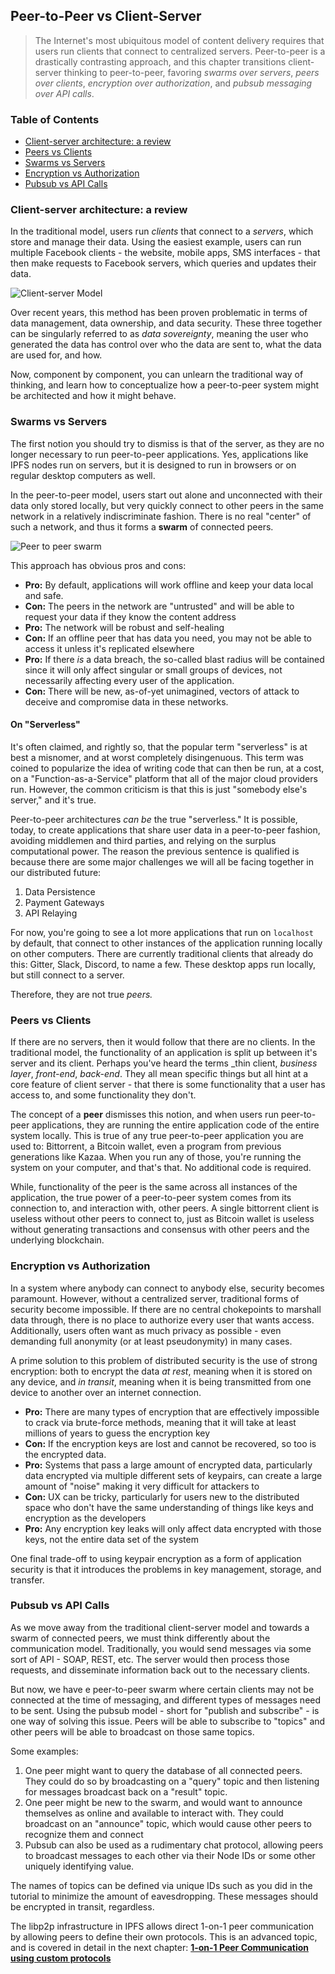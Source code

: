 ## Peer-to-Peer vs Client-Server

> The Internet's most ubiquitous model of content delivery requires that users run clients that connect to centralized servers. Peer-to-peer is a drastically contrasting approach, and this chapter transitions client-server thinking to peer-to-peer, favoring _swarms over servers_, _peers over clients_, _encryption over authorization_, and _pubsub messaging over API calls_.

<div>
  <h3>Table of Contents</h3>

- [Client-server architecture: a review](#client-server-architecture-a-review)
- [Peers vs Clients](#peers-vs-clients)
- [Swarms vs Servers](#swarms-vs-servers)
- [Encryption vs Authorization](#encryption-vs-authorization)
- [Pubsub vs API Calls](#pubsub-vs-api-calls)

</div>

### Client-server architecture: a review

In the traditional model, users run _clients_ that connect to a _servers_, which store and manage their data. Using the easiest example, users can run multiple Facebook clients - the website, mobile apps, SMS interfaces - that then make requests to Facebook servers, which queries and updates their data.

![Client-server Model](https://upload.wikimedia.org/wikipedia/commons/thumb/f/fb/Server-based-network.svg/991px-Server-based-network.svg.png)

Over recent years, this method has been proven problematic in terms of data management, data ownership, and data security. These three together can be singularly referred to as _data sovereignty_, meaning the user who generated the data has control over who the data are sent to, what the data are used for, and how.

Now, component by component, you can unlearn the traditional way of thinking, and learn how to conceptualize how a peer-to-peer system might be architected and how it might behave.

### Swarms vs Servers

The first notion you should try to dismiss is that of the server, as they are no longer necessary to run peer-to-peer applications. Yes, applications like IPFS nodes run on servers, but it is designed to run in browsers or on regular desktop computers as well. 

In the peer-to-peer model, users start out alone and unconnected with their data only stored locally, but very quickly connect to other peers in the same network in a relatively indiscriminate fashion. There is no real "center" of such a network, and thus it forms a **swarm** of connected peers.

![Peer to peer swarm](https://upload.wikimedia.org/wikipedia/commons/thumb/3/3f/P2P-network.svg/991px-P2P-network.svg.png)

This approach has obvious pros and cons:

- **Pro:** By default, applications will work offline and keep your data local and safe. 
- **Con:** The peers in the network are "untrusted" and will be able to request your data if they know the content address
- **Pro:** The network will be robust and self-healing
- **Con:** If an offline peer that has data you need, you may not be able to access it unless it's replicated elsewhere
- **Pro:** If there _is_ a data breach, the so-called blast radius will be contained since it will only affect singular or small groups of devices, not necessarily affecting every user of the application.
- **Con:** There will be new, as-of-yet unimagined, vectors of attack to deceive and compromise data in these networks.

#### On "Serverless"

It's often claimed, and rightly so, that the popular term "serverless" is at best a misnomer, and at worst completely disingenuous. This term was coined to popularize the idea of writing code that can then be run, at a cost, on a "Function-as-a-Service" platform that all of the major cloud providers run. However, the common criticism is that this is just "somebody else's server," and it's true.

Peer-to-peer architectures _can be_ the true "serverless." It is possible, today, to create applications that share user data in a peer-to-peer fashion, avoiding middlemen and third parties, and relying on the surplus computational power. The reason the previous sentence is qualified is because there are some major challenges we will all be facing together in our distributed future:

1. Data Persistence
2. Payment Gateways
3. API Relaying

For now, you're going to see a lot more applications that run on `localhost` by default, that connect to other instances of the application running locally on other computers. There are currently traditional clients that already do this: Gitter, Slack, Discord, to name a few. These desktop apps run locally, but still connect to a server.

Therefore, they are not true _peers._

### Peers vs Clients

If there are no servers, then it would follow that there are no clients. In the traditional model, the functionality of an application is split up between it's server and its client. Perhaps you've heard the terms _thin client, _business layer_, _front-end_, _back-end_. They all mean specific things but all hint at a core feature of client server - that there is some functionality that a user has access to, and some functionality they don't.

The concept of a **peer** dismisses this notion, and when users run peer-to-peer applications, they are running the entire application code of the entire system locally. This is true of any true peer-to-peer application you are used to: Bittorrent, a Bitcoin wallet, even a program from previous generations like Kazaa. When you run any of those, you're running the system on your computer, and that's that. No additional code is required.

While, functionality of the peer is the same across all instances of the application, the true power of a peer-to-peer system comes from its connection to, and interaction with, other peers. A single bittorrent client is useless without other peers to connect to, just as Bitcoin wallet is useless without generating transactions and consensus with other peers and the underlying blockchain.

### Encryption vs Authorization

In a system where anybody can connect to anybody else, security becomes paramount. However, without a centralized server, traditional forms of security become impossible. If there are no central chokepoints to marshall data through, there is no place to authorize every user that wants access. Additionally, users often want as much privacy as possible - even demanding full anonymity (or at least pseudonymity) in many cases.

A prime solution to this problem of distributed security is the use of strong encryption: both to encrypt the data _at rest_, meaning when it is stored on any device, and _in transit_, meaning when it is being transmitted from one device to another over an internet connection.

- **Pro:** There are many types of encryption that are effectively impossible to crack via brute-force methods, meaning that it will take at least millions of years to guess the encryption key
- **Con:** If the encryption keys are lost and cannot be recovered, so too is the encrypted data.
- **Pro:** Systems that pass a large amount of encrypted data, particularly data encrypted via multiple different sets of keypairs, can create a large amount of "noise" making it very difficult for attackers to 
- **Con:** UX can be tricky, particularly for users new to the distributed space who don't have the same understanding of things like keys and encryption as the developers
- **Pro:** Any encryption key leaks will only affect data encrypted with those keys, not the entire data set of the system

One final trade-off to using keypair encryption as a form of application security is that it introduces the problems in key management, storage, and transfer. 

### Pubsub vs API Calls

As we move away from the traditional client-server model and towards a swarm of connected peers, we must think differently about the communication model. Traditionally, you would send messages via some sort of API - SOAP, REST, etc. The server would then process those requests, and disseminate information back out to the necessary clients.

But now, we have e peer-to-peer swarm where certain clients may not be connected at the time of messaging, and different types of messages need to be sent. Using the pubsub model - short for "publish and subscribe" - is one way of solving this issue. Peers will be able to subscribe to "topics" and other peers will be able to broadcast on those same topics.

Some examples:

1. One peer might want to query the database of all connected peers. They could do so by broadcasting on a "query" topic and then listening for messages broadcast back on a "result" topic.
2. One peer might be new to the swarm, and would want to announce themselves as online and available to interact with. They could broadcast on an "announce" topic, which would cause other peers to recognize them and connect
3. Pubsub can also be used as a rudimentary chat protocol, allowing peers to broadcast messages to each other via their Node IDs or some other uniquely identifying value.

The names of topics can be defined via unique IDs such as you did in the tutorial to minimize the amount of eavesdropping. These messages should be encrypted in transit, regardless.

The libp2p infrastructure in IPFS allows direct 1-on-1 peer communication by allowing peers to define their own protocols. This is an advanced topic, and is covered in detail in the next chapter: **[1-on-1 Peer Communication using custom protocols](#)**
